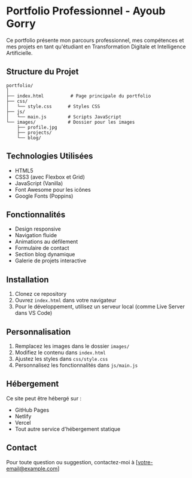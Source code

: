 # Portfolio Professionnel - Ayoub Gorry

Ce portfolio présente mon parcours professionnel, mes compétences et mes projets en tant qu'étudiant en Transformation Digitale et Intelligence Artificielle.

## Structure du Projet

```
portfolio/
│
├── index.html          # Page principale du portfolio
├── css/
│   └── style.css      # Styles CSS
├── js/
│   └── main.js        # Scripts JavaScript
└── images/            # Dossier pour les images
    ├── profile.jpg
    ├── projects/
    └── blog/
```

## Technologies Utilisées

- HTML5
- CSS3 (avec Flexbox et Grid)
- JavaScript (Vanilla)
- Font Awesome pour les icônes
- Google Fonts (Poppins)

## Fonctionnalités

- Design responsive
- Navigation fluide
- Animations au défilement
- Formulaire de contact
- Section blog dynamique
- Galerie de projets interactive

## Installation

1. Clonez ce repository
2. Ouvrez `index.html` dans votre navigateur
3. Pour le développement, utilisez un serveur local (comme Live Server dans VS Code)

## Personnalisation

1. Remplacez les images dans le dossier `images/`
2. Modifiez le contenu dans `index.html`
3. Ajustez les styles dans `css/style.css`
4. Personnalisez les fonctionnalités dans `js/main.js`

## Hébergement

Ce site peut être hébergé sur :
- GitHub Pages
- Netlify
- Vercel
- Tout autre service d'hébergement statique

## Contact

Pour toute question ou suggestion, contactez-moi à [votre-email@example.com]
